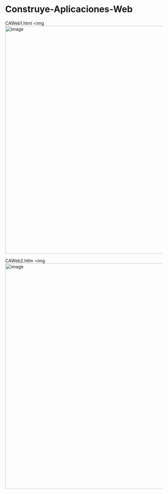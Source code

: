 # Construye-Aplicaciones-Web


CAWeb1.html
<img<img width="573" height="726" alt="image" src="https://github.com/user-attachments/assets/72dfde5f-ed66-43b1-a28e-c2b4d879b88f" />

CAWeb2.htlm
<img<img width="1342" height="719" alt="image" src="https://github.com/user-attachments/assets/7d893007-1761-457d-9e1f-2ed1301300b0" />

